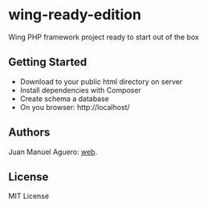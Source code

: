 wing-ready-edition
==================

Wing PHP framework project ready to start out of the box

## Getting Started
* Download to your public html directory on server
* Install dependencies with Composer
* Create schema a database
* On you browser: http://localhost/


## Authors
Juan Manuel Aguero: [web](http://juanmaaguero.com.ar/).

## License

MIT License